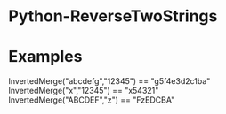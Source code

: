 # Python-ReverseTwoStrings

# Examples

InvertedMerge("abcdefg","12345") == "g5f4e3d2c1ba"  
InvertedMerge("x","12345") == "x54321"  
InvertedMerge("ABCDEF","z") == "FzEDCBA"  
